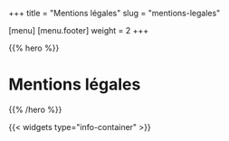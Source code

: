 +++
title = "Mentions légales"
slug = "mentions-legales"

[menu]
	[menu.footer]
		weight = 2
+++

{{% hero %}}

# Mentions légales

{{% /hero %}}

{{< widgets type="info-container" >}}
